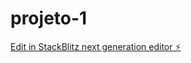 # projeto-1

[Edit in StackBlitz next generation editor ⚡️](https://stackblitz.com/~/github.com/natant568/projeto-1)